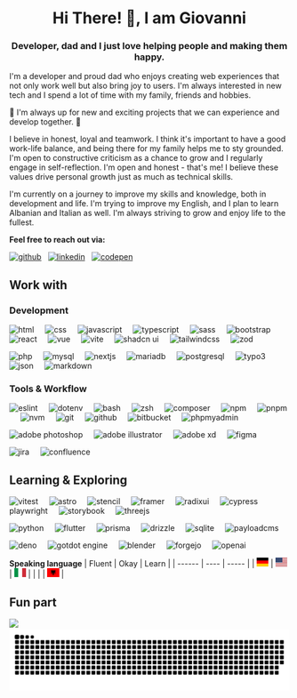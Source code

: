 <h1 align="center">
  Hi There! 👋, I am <b>Giovanni</b><br />
</h1>
<h3 align="center">
  Developer, dad and I just love helping people and making them happy.
</h3>


I'm a developer and proud dad who enjoys creating web experiences that not only work well but also bring joy to users. I'm always interested in new tech and I spend a lot of time with my family, friends and hobbies. 

🚀 I'm always up for new and exciting projects that we can experience and develop together. 🚀

I believe in honest, loyal and teamwork. I think it's important to have a good work-life balance, and being there for my family helps me to sty grounded. I'm open to constructive criticism as a chance to grow and I regularly engage in self-reflection. I'm open and honest - that's me! I believe these values drive personal growth just as much as technical skills.

I'm currently on a journey to improve my skills and knowledge, both in development and life. I'm trying to improve my English, and I plan to learn Albanian and Italian as well. I'm always striving to grow and enjoy life to the fullest.      


**Feel free to reach out via:**

<a href="https://github.com/gskyarts" target="_blank"><img src="https://img.shields.io/badge/github-232429.svg?&style=for-the-badge&logo=github&logoColor=white" alt="github" /></a>&nbsp;&nbsp;
<a href="https://www.linkedin.com/in/giovanni-arciprete/" target="_blank"><img src="https://img.shields.io/badge/linkedin-231E77.svg?&style=for-the-badge&logo=linkedin&logoColor=white" alt="linkedin" /></a>&nbsp;&nbsp;
<a href="https://codepen.io/skyarts87" target="_blank">
<img src="https://img.shields.io/badge/codepen-000.svg?&style=for-the-badge&logo=codepen&logoColor=fff" alt="codepen" />
</a>

## Work with

### Development
<!-- Frontend -->
<!-- 100% -->
<img title="html" height="24" src="https://cdn.simpleicons.org/html5/f92672/f92672?viewbox=auto" />&nbsp;&nbsp;&nbsp;&nbsp;
<img title="css" height="24" src="https://cdn.simpleicons.org/css3/f92672/f92672?viewbox=auto" />&nbsp;&nbsp;&nbsp;&nbsp;
<img title="javascript" height="24" src="https://cdn.simpleicons.org/javascript/f92672/f92672?viewbox=auto" />&nbsp;&nbsp;&nbsp;&nbsp;
<img title="typescript" height="24" src="https://cdn.simpleicons.org/typescript/f92672/f92672?viewbox=auto" />&nbsp;&nbsp;&nbsp;&nbsp;
<img title="sass" height="24" src="https://cdn.simpleicons.org/sass/f92672/f92672?viewbox=auto" />&nbsp;&nbsp;&nbsp;&nbsp;
<img title="bootstrap" height="24" src="https://cdn.simpleicons.org/bootstrap/f92672/f92672?viewbox=auto" />&nbsp;&nbsp;&nbsp;&nbsp;<!-- 50% -->
<img title="react" height="24" src="https://cdn.simpleicons.org/react/66D9EF/66D9EF?viewbox=auto" />&nbsp;&nbsp;&nbsp;&nbsp;
<img title="vue" height="24" src="https://cdn.simpleicons.org/vuedotjs/66D9EF/66D9EF?viewbox=auto" />&nbsp;&nbsp;&nbsp;&nbsp;
<img title="vite" height="24" src="https://cdn.simpleicons.org/vite/66D9EF/66D9EF?viewbox=auto" />&nbsp;&nbsp;&nbsp;&nbsp;
<img title="shadcn ui" height="24" src="https://cdn.simpleicons.org/shadcnui/66D9EF/66D9EF?viewbox=auto" />&nbsp;&nbsp;&nbsp;&nbsp;
<img title="tailwindcss" height="24" src="https://cdn.simpleicons.org/tailwindcss/66D9EF/66D9EF?viewbox=auto" />&nbsp;&nbsp;&nbsp;&nbsp;<!-- 25% -->
<img title="zod" height="24" src="https://cdn.simpleicons.org/zod/000/fff?viewbox=auto" />

<!-- Backend -->
<!-- 100% -->
<img title="php" height="24" src="https://cdn.simpleicons.org/php/f92672/f92672?viewbox=auto" />&nbsp;&nbsp;&nbsp;&nbsp;
<img title="mysql" height="24" src="https://cdn.simpleicons.org/mysql/f92672/f92672?viewbox=auto" />&nbsp;&nbsp;&nbsp;&nbsp;<!-- 50% -->
<img title="nextjs" height="24" src="https://cdn.simpleicons.org/nextdotjs/66D9EF/66D9EF?viewbox=auto" />&nbsp;&nbsp;&nbsp;&nbsp;
<img title="mariadb" height="24" src="https://cdn.simpleicons.org/mariadb/66D9EF/66D9EF?viewbox=auto" />&nbsp;&nbsp;&nbsp;&nbsp;
<img title="postgresql" height="24" src="https://cdn.simpleicons.org/postgresql/000/fff?viewbox=auto" />&nbsp;&nbsp;&nbsp;&nbsp;<!-- CMS --><!-- 100% -->
<img title="typo3" height="24" src="https://cdn.simpleicons.org/typo3/f92672/f92672?viewbox=auto" />&nbsp;&nbsp;&nbsp;&nbsp;<!-- Others --><!-- 100% -->
<img title="json" height="24" src="https://cdn.simpleicons.org/json/f92672/f92672?viewbox=auto" />&nbsp;&nbsp;&nbsp;&nbsp;
<img title="markdown" height="24" src="https://cdn.simpleicons.org/markdown/f92672/f92672?viewbox=auto" />

### Tools & Workflow

<!-- Dev -->
<img title="eslint" height="24" src="https://cdn.simpleicons.org/eslint/f92672/f92672?viewbox=auto" />&nbsp;&nbsp;&nbsp;&nbsp;
<img title="dotenv" height="24" src="https://cdn.simpleicons.org/dotenv/f92672/f92672?viewbox=auto" />&nbsp;&nbsp;&nbsp;&nbsp;
<img title="bash" height="24" src="https://cdn.simpleicons.org/gnubash/f92672/f92672?viewbox=auto" />&nbsp;&nbsp;&nbsp;&nbsp;
<img title="zsh" height="24" src="https://cdn.simpleicons.org/zsh/f92672/f92672?viewbox=auto" />&nbsp;&nbsp;&nbsp;&nbsp;
<img title="composer" height="24" src="https://cdn.simpleicons.org/composer/f92672/f92672?viewbox=auto" />&nbsp;&nbsp;&nbsp;&nbsp;
<img title="npm" height="24" src="https://cdn.simpleicons.org/npm/f92672/f92672?viewbox=auto" />&nbsp;&nbsp;&nbsp;&nbsp;
<img title="pnpm" height="24" src="https://cdn.simpleicons.org/pnpm/f92672/f92672?viewbox=auto" />&nbsp;&nbsp;&nbsp;&nbsp;
<img title="nvm" height="24" src="https://cdn.simpleicons.org/nvm/f92672/f92672?viewbox=auto" />&nbsp;&nbsp;&nbsp;&nbsp;
<img title="git" height="24" src="https://cdn.simpleicons.org/git/f92672/f92672?viewbox=auto" />&nbsp;&nbsp;&nbsp;&nbsp;
<img title="github" height="24" src="https://cdn.simpleicons.org/github/f92672/f92672?viewbox=auto" />&nbsp;&nbsp;&nbsp;&nbsp;
<img title="bitbucket" height="24" src="https://cdn.simpleicons.org/bitbucket/f92672/f92672?viewbox=auto" />&nbsp;&nbsp;&nbsp;&nbsp;
<img title="phpmyadmin" height="24" src="https://cdn.simpleicons.org/phpmyadmin/f92672/f92672?viewbox=auto" />&nbsp;&nbsp;&nbsp;&nbsp;

<!-- Design -->
<img title="adobe photoshop" height="24" src="https://cdn.simpleicons.org/adobephotoshop/f92672/f92672?viewbox=auto" />&nbsp;&nbsp;&nbsp;&nbsp;
<img title="adobe illustrator" height="24" src="https://cdn.simpleicons.org/adobeillustrator/f92672/f92672?viewbox=auto" />&nbsp;&nbsp;&nbsp;&nbsp;
<img title="adobe xd" height="24" src="https://cdn.simpleicons.org/adobexd/66D9EF/66D9EF?viewbox=auto" />&nbsp;&nbsp;&nbsp;&nbsp;
<img title="figma" height="24" src="https://cdn.simpleicons.org/figma/66D9EF/66D9EF?viewbox=auto" />&nbsp;&nbsp;&nbsp;&nbsp;

<!-- Workflow -->
<img title="jira" height="24" src="https://cdn.simpleicons.org/jira/f92672/f92672?viewbox=auto" />&nbsp;&nbsp;&nbsp;&nbsp;
<img title="confluence" height="24" src="https://cdn.simpleicons.org/confluence/f92672/f92672?viewbox=auto" />&nbsp;&nbsp;&nbsp;&nbsp;


## Learning & Exploring
<!-- Frontend -->
<img title="vitest" height="24" src="https://cdn.simpleicons.org/vitest/66D9EF/66D9EF?viewbox=auto" />&nbsp;&nbsp;&nbsp;&nbsp;
<img title="astro" height="24" src="https://cdn.simpleicons.org/astro/000/fff?viewbox=auto" />&nbsp;&nbsp;&nbsp;&nbsp;
<img title="stencil" height="24" src="https://cdn.simpleicons.org/stencil/000/fff?viewbox=auto" />&nbsp;&nbsp;&nbsp;&nbsp;
<img title="framer" height="24" src="https://cdn.simpleicons.org/framer/000/fff?viewbox=auto" />&nbsp;&nbsp;&nbsp;&nbsp;
<img title="radixui" height="24" src="https://cdn.simpleicons.org/radixui/000/fff?viewbox=auto" />&nbsp;&nbsp;&nbsp;&nbsp;
<img title="cypress" height="24" src="https://cdn.simpleicons.org/cypress/000/fff?viewbox=auto" />&nbsp;&nbsp;&nbsp;&nbsp;
playwright&nbsp;&nbsp;&nbsp;&nbsp;
<img title="storybook" height="24" src="https://cdn.simpleicons.org/storybook/000/fff?viewbox=auto" />&nbsp;&nbsp;&nbsp;&nbsp;
<img title="threejs" height="24" src="https://cdn.simpleicons.org/threedotjs/000/fff?viewbox=auto" />&nbsp;&nbsp;&nbsp;&nbsp;

<!-- <img title="playwright" height="24" src="https://cdn.simpleicons.org/playwright/000/fff?viewbox=auto" />&nbsp;&nbsp;&nbsp;&nbsp; -->

<!-- Backend -->
<img title="python" height="24" src="https://cdn.simpleicons.org/python/000/fff?viewbox=auto" />&nbsp;&nbsp;&nbsp;&nbsp;
<img title="flutter" height="24" src="https://cdn.simpleicons.org/flutter/000/fff?viewbox=auto" />&nbsp;&nbsp;&nbsp;&nbsp;
<img title="prisma" height="24" src="https://cdn.simpleicons.org/prisma/000/fff?viewbox=auto" />&nbsp;&nbsp;&nbsp;&nbsp;
<img title="drizzle" height="24" src="https://cdn.simpleicons.org/drizzle/000/fff?viewbox=auto" />&nbsp;&nbsp;&nbsp;&nbsp;
<img title="sqlite" height="24" src="https://cdn.simpleicons.org/sqlite/000/fff?viewbox=auto" />&nbsp;&nbsp;&nbsp;&nbsp;
<img title="payloadcms" height="24" src="https://cdn.simpleicons.org/payloadcms/000/fff?viewbox=auto" />&nbsp;&nbsp;&nbsp;&nbsp;

<!-- Tools -->
<img title="deno" height="24" src="https://cdn.simpleicons.org/deno/000/fff?viewbox=auto" />&nbsp;&nbsp;&nbsp;&nbsp;<!-- Game Dev & Tools -->
<img title="gotdot engine" height="24" src="https://cdn.simpleicons.org/godotengine/000/fff?viewbox=auto" />&nbsp;&nbsp;&nbsp;&nbsp;
<img title="blender" height="24" src="https://cdn.simpleicons.org/blender/000/fff?viewbox=auto" />&nbsp;&nbsp;&nbsp;&nbsp;<!-- DevOps -->
<img title="forgejo" height="24" src="https://cdn.simpleicons.org/forgejo/000/fff?viewbox=auto" />&nbsp;&nbsp;&nbsp;&nbsp;<!-- Others -->
<img title="openai" height="24" src="https://cdn.simpleicons.org/openai/000/fff?viewbox=auto" />

**Speaking language**
| Fluent | Okay | Learn |
| ------ | ---- | ----- |
| <img title="german" height="16" src="https://raw.githubusercontent.com/lipis/flag-icons/refs/heads/main/flags/4x3/de.svg" /> | <img title="english" height="16" src="https://raw.githubusercontent.com/lipis/flag-icons/refs/heads/main/flags/4x3/us.svg" /> | <img title="italian" height="16" src="https://raw.githubusercontent.com/lipis/flag-icons/refs/heads/main/flags/4x3/it.svg" /> |
|  |  | <img title="albanian" height="16" src="https://raw.githubusercontent.com/lipis/flag-icons/refs/heads/main/flags/4x3/al.svg" /> |

## Fun part

<picture>
  <source
    srcset="https://github-readme-stats.vercel.app/api?username=gskyarts&show_icons=true&icon_color=66D9EF&bg_color=00000000&hide_border=true&title_color=f92672&text_color=ffffff"
    media="(prefers-color-scheme: dark)"
  />
  <source
    srcset="https://github-readme-stats.vercel.app/api?username=gskyarts&show_icons=true&icon_color=66D9EF&bg_color=00000000&hide_border=true&title_color=f92672&text_color=000000"
    media="(prefers-color-scheme: light), (prefers-color-scheme: no-preference)"
  />
  <img src="https://github-readme-stats.vercel.app/api?username=gskyarts&show_icons=true&icon_color=66D9EF&bg_color=00000000&hide_border=true&title_color=f92672&text_color=ffffff" />
</picture>



<picture>
  <source
    srcset="https://raw.githubusercontent.com/gskyarts/gskyarts/refs/heads/output/snake-dark.svg"
    media="(prefers-color-scheme: dark)"
  />
  <source
    srcset="https://raw.githubusercontent.com/gskyarts/gskyarts/refs/heads/output/snake.svg"
    media="(prefers-color-scheme: light), (prefers-color-scheme: no-preference)"
  />
  <img src="https://raw.githubusercontent.com/gskyarts/gskyarts/refs/heads/output/snake-dark.svg" />
</picture>
